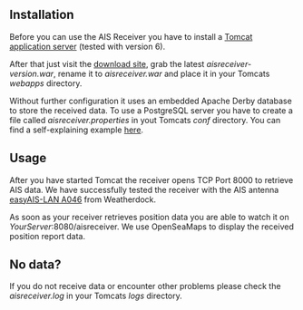 ## Installation ##
Before you can use the AIS Receiver you have to install a [Tomcat application server](http://tomcat.apache.org/download-60.cgi) (tested with version 6).

After that just visit the [download site](http://code.google.com/p/ais-toolkit/downloads/list), grab the latest _aisreceiver-_version_.war_, rename it to _aisreceiver.war_ and place it in your Tomcats _webapps_ directory.

Without further configuration it uses an embedded Apache Derby database to store the received data. To use a PostgreSQL server you have to create a file called _aisreceiver.properties_ in yout Tomcats _conf_ directory. You can find a self-explaining example [here](http://code.google.com/p/ais-toolkit/source/browse/aisreceiver/trunk/aisreceiver.properties).

## Usage ##
After you have started Tomcat the receiver opens TCP Port 8000 to retrieve AIS data. We have successfully tested the receiver with the AIS antenna [easyAIS-LAN A046](http://www.easyais.de/en/product_page.php?prodid=30) from Weatherdock.

As soon as your receiver retrieves position data you are able to watch it on _YourServer_:8080/aisreceiver. We use OpenSeaMaps to display the received position report data.

## No data? ##
If you do not receive data or encounter other problems please check the _aisreceiver.log_ in your Tomcats _logs_ directory.